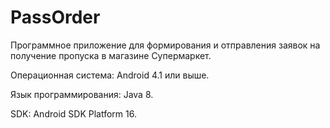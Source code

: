 # PassOrder
Программное приложение для формирования и отправления заявок на получение пропуска в магазине Супермаркет.

Операционная система: Android 4.1 или выше.

Язык программирования: Java 8.

SDK: Android SDK Platform 16.
